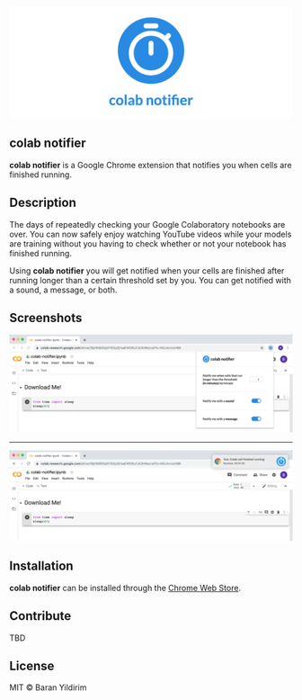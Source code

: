 ![logo](./images/logo.png)
## colab notifier
**colab notifier** is a Google Chrome extension that notifies you when cells are finished running.

## Description
The days of repeatedly checking your Google Colaboratory notebooks are over. You can now safely enjoy watching YouTube videos while your models are training without you having to check whether or not your notebook has finished running. 

Using **colab notifier** you will get notified when your cells are finished after running longer than a certain threshold set by you. You can get notified with a sound, a message, or both.

## Screenshots
![colab notifier ui](./images/screenshot-ui.png)

---

![colab notifier in action](./images/screenshot-notification.png)

## Installation
**colab notifier** can be installed through the [Chrome Web Store](https://chrome.google.com/webstore/detail/colab-notifier/njppjhbkfdkokacgoifjbbkijgfpkjec). 

## Contribute
TBD

## License
MIT © Baran Yildirim
